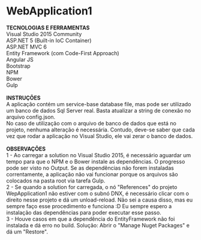 # WebApplication1

<p>
    <strong>TECNOLOGIAS E FERRAMENTAS</strong><br />
    Visual Studio 2015 Community<br />
    ASP.NET 5 (Built-in IoC Container)<br />
    ASP.NET MVC 6<br />
    Entity Framework (com Code-First Approach)<br />
    Angular JS<br />
    Bootstrap<br />
    NPM<br />
    Bower<br />
    Gulp<br />
    <br />
    <strong>INSTRUÇÕES</strong><br />
    A aplicação contém um service-base database file, mas pode ser utilizado um banco de dados Sql Server real. Basta atualizar a string de conexão no arquivo config.json.<br />
    No caso de utilização com o arquivo de banco de dados que está no projeto, nenhuma alteração é necessária. Contudo, deve-se saber que cada vez que rodar a aplicação no Visual Studio, ele vai zerar o banco de dados.<br />
    <br />
    <strong>OBSERVAÇÕES</strong><br />    
    1 - Ao carregar a solution no Visual Studio 2015, é necessário aguardar um tempo para que o NPM e o Bower instale as dependências. O progresso pode ser visto no Output. Se as dependências não forem instaladas correntamente, a aplicação não vai funcionar porque os arquivos são colocados na pasta root via tarefa Gulp.<br />
    2 - Se quando a solution for carregada, o nó "References" do projeto WepApplication1 não estiver com o subnó DNX, é necessário clicar com o direito nesse projeto e dá um unload-reload. Não sei a causa disso, mas eu sempre faço esse procedimento e funciona :D Eu sempre espero a instalação das dependências para poder executar esse passo.<br />
    3 - Houve casos em que a dependência do EntityFramework não foi instalada e dá erro no build. Solução: Abrir o "Manage Nuget Packages" e dá um "Restore".<br>
</p>
